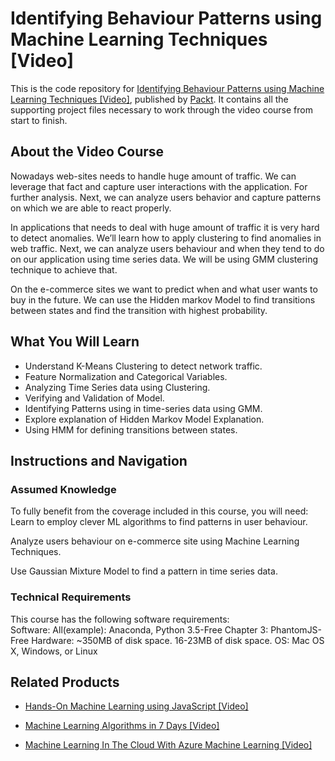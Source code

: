 # Identifying Behaviour Patterns using Machine Learning Techniques [Video]
This is the code repository for [Identifying Behaviour Patterns using Machine Learning Techniques [Video]](https://www.packtpub.com/big-data-and-business-intelligence/identifying-behaviour-patterns-using-machine-learning-techniques-?utm_source=github&utm_medium=repository&utm_campaign=9781788621885), published by [Packt](https://www.packtpub.com/?utm_source=github). It contains all the supporting project files necessary to work through the video course from start to finish.
## About the Video Course
Nowadays web-sites needs to handle huge amount of traffic. We can leverage that fact and capture user interactions with the application. For further analysis. Next, we can analyze users behavior and capture patterns on which we are able to react properly. 

In applications that needs to deal with huge amount of traffic it is very hard to detect anomalies. We’ll learn how to apply clustering to find anomalies in web traffic. Next, we can analyze users behaviour and when they tend to do on our application using time series data. We will be using GMM clustering technique to achieve that.

On the e-commerce sites we want to predict when and what user wants to buy in the future. We can use the Hidden markov Model to find transitions between states and find the transition with highest probability.

<H2>What You Will Learn</H2>
<DIV class=book-info-will-learn-text>
<UL>
<LI>Understand K-Means Clustering to detect network traffic. 
<LI>Feature Normalization and Categorical Variables. 
<LI>Analyzing Time Series data using Clustering. 
<LI>Verifying and Validation of Model. 
<LI>Identifying Patterns using in time-series data using GMM. 
<LI>Explore explanation of Hidden Markov Model Explanation.&nbsp; 
<LI>Using HMM for defining transitions between states. </LI></UL></DIV>

## Instructions and Navigation
### Assumed Knowledge
To fully benefit from the coverage included in this course, you will need:<br/>
 Learn to employ clever ML algorithms to find patterns in user behaviour.

 Analyze users behaviour on e-commerce site using Machine Learning Techniques.

 Use Gaussian Mixture Model to find a pattern in time series data.
### Technical Requirements
This course has the following software requirements:<br/>
Software:
All(example): Anaconda, Python 3.5-Free
Chapter 3: PhantomJS-Free
Hardware:
~350MB of disk space.
16-23MB of disk space.
OS: Mac OS X, Windows, or Linux

## Related Products
* [Hands-On Machine Learning using JavaScript [Video]](https://www.packtpub.com/application-development/hands-machine-learning-using-javascript-video?utm_source=github&utm_medium=repository&utm_campaign=9781789613360)

* [Machine Learning Algorithms in 7 Days [Video]](https://www.packtpub.com/big-data-and-business-intelligence/machine-learning-algorithms-7-days-video?utm_source=github&utm_medium=repository&utm_campaign=9781789800289)

* [Machine Learning In The Cloud With Azure Machine Learning [Video]](https://www.packtpub.com/application-development/machine-learning-cloud-azure-machine-learning-video?utm_source=github&utm_medium=repository&utm_campaign=9781789347524)
